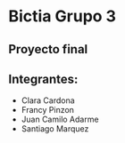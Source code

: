 # Bictia Grupo 3

## Proyecto final

## Integrantes: 

- Clara Cardona
- Francy Pinzon
- Juan Camilo Adarme
- Santiago Marquez

